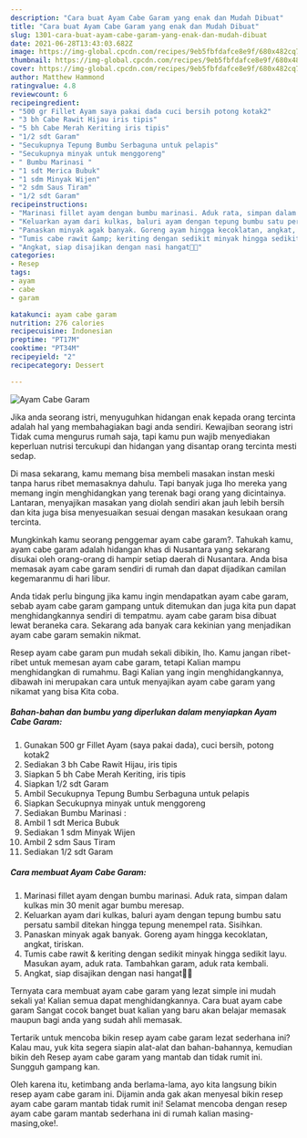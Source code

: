 ```yaml
---
description: "Cara buat Ayam Cabe Garam yang enak dan Mudah Dibuat"
title: "Cara buat Ayam Cabe Garam yang enak dan Mudah Dibuat"
slug: 1301-cara-buat-ayam-cabe-garam-yang-enak-dan-mudah-dibuat
date: 2021-06-28T13:43:03.682Z
image: https://img-global.cpcdn.com/recipes/9eb5fbfdafce8e9f/680x482cq70/ayam-cabe-garam-foto-resep-utama.jpg
thumbnail: https://img-global.cpcdn.com/recipes/9eb5fbfdafce8e9f/680x482cq70/ayam-cabe-garam-foto-resep-utama.jpg
cover: https://img-global.cpcdn.com/recipes/9eb5fbfdafce8e9f/680x482cq70/ayam-cabe-garam-foto-resep-utama.jpg
author: Matthew Hammond
ratingvalue: 4.8
reviewcount: 6
recipeingredient:
- "500 gr Fillet Ayam saya pakai dada cuci bersih potong kotak2"
- "3 bh Cabe Rawit Hijau iris tipis"
- "5 bh Cabe Merah Keriting iris tipis"
- "1/2 sdt Garam"
- "Secukupnya Tepung Bumbu Serbaguna untuk pelapis"
- "Secukupnya minyak untuk menggoreng"
- " Bumbu Marinasi "
- "1 sdt Merica Bubuk"
- "1 sdm Minyak Wijen"
- "2 sdm Saus Tiram"
- "1/2 sdt Garam"
recipeinstructions:
- "Marinasi fillet ayam dengan bumbu marinasi. Aduk rata, simpan dalam kulkas min 30 menit agar bumbu meresap."
- "Keluarkan ayam dari kulkas, baluri ayam dengan tepung bumbu satu persatu sambil ditekan hingga tepung menempel rata. Sisihkan."
- "Panaskan minyak agak banyak. Goreng ayam hingga kecoklatan, angkat, tiriskan."
- "Tumis cabe rawit &amp; keriting dengan sedikit minyak hingga sedikit layu. Masukan ayam, aduk rata. Tambahkan garam, aduk rata kembali."
- "Angkat, siap disajikan dengan nasi hangat🤤🤤"
categories:
- Resep
tags:
- ayam
- cabe
- garam

katakunci: ayam cabe garam 
nutrition: 276 calories
recipecuisine: Indonesian
preptime: "PT17M"
cooktime: "PT34M"
recipeyield: "2"
recipecategory: Dessert

---
```



![Ayam Cabe Garam](https://img-global.cpcdn.com/recipes/9eb5fbfdafce8e9f/680x482cq70/ayam-cabe-garam-foto-resep-utama.jpg)

Jika anda seorang istri, menyuguhkan hidangan enak kepada orang tercinta adalah hal yang membahagiakan bagi anda sendiri. Kewajiban seorang istri Tidak cuma mengurus rumah saja, tapi kamu pun wajib menyediakan keperluan nutrisi tercukupi dan hidangan yang disantap orang tercinta mesti sedap.

Di masa  sekarang, kamu memang bisa membeli masakan instan meski tanpa harus ribet memasaknya dahulu. Tapi banyak juga lho mereka yang memang ingin menghidangkan yang terenak bagi orang yang dicintainya. Lantaran, menyajikan masakan yang diolah sendiri akan jauh lebih bersih dan kita juga bisa menyesuaikan sesuai dengan masakan kesukaan orang tercinta. 



Mungkinkah kamu seorang penggemar ayam cabe garam?. Tahukah kamu, ayam cabe garam adalah hidangan khas di Nusantara yang sekarang disukai oleh orang-orang di hampir setiap daerah di Nusantara. Anda bisa memasak ayam cabe garam sendiri di rumah dan dapat dijadikan camilan kegemaranmu di hari libur.

Anda tidak perlu bingung jika kamu ingin mendapatkan ayam cabe garam, sebab ayam cabe garam gampang untuk ditemukan dan juga kita pun dapat menghidangkannya sendiri di tempatmu. ayam cabe garam bisa dibuat lewat beraneka cara. Sekarang ada banyak cara kekinian yang menjadikan ayam cabe garam semakin nikmat.

Resep ayam cabe garam pun mudah sekali dibikin, lho. Kamu jangan ribet-ribet untuk memesan ayam cabe garam, tetapi Kalian mampu menghidangkan di rumahmu. Bagi Kalian yang ingin menghidangkannya, dibawah ini merupakan cara untuk menyajikan ayam cabe garam yang nikamat yang bisa Kita coba.

<!--inarticleads1-->

##### Bahan-bahan dan bumbu yang diperlukan dalam menyiapkan Ayam Cabe Garam:

1. Gunakan 500 gr Fillet Ayam (saya pakai dada), cuci bersih, potong kotak2
1. Sediakan 3 bh Cabe Rawit Hijau, iris tipis
1. Siapkan 5 bh Cabe Merah Keriting, iris tipis
1. Siapkan 1/2 sdt Garam
1. Ambil Secukupnya Tepung Bumbu Serbaguna untuk pelapis
1. Siapkan Secukupnya minyak untuk menggoreng
1. Sediakan  Bumbu Marinasi :
1. Ambil 1 sdt Merica Bubuk
1. Sediakan 1 sdm Minyak Wijen
1. Ambil 2 sdm Saus Tiram
1. Sediakan 1/2 sdt Garam




<!--inarticleads2-->

##### Cara membuat Ayam Cabe Garam:

1. Marinasi fillet ayam dengan bumbu marinasi. Aduk rata, simpan dalam kulkas min 30 menit agar bumbu meresap.
1. Keluarkan ayam dari kulkas, baluri ayam dengan tepung bumbu satu persatu sambil ditekan hingga tepung menempel rata. Sisihkan.
1. Panaskan minyak agak banyak. Goreng ayam hingga kecoklatan, angkat, tiriskan.
1. Tumis cabe rawit &amp; keriting dengan sedikit minyak hingga sedikit layu. Masukan ayam, aduk rata. Tambahkan garam, aduk rata kembali.
1. Angkat, siap disajikan dengan nasi hangat🤤🤤




Ternyata cara membuat ayam cabe garam yang lezat simple ini mudah sekali ya! Kalian semua dapat menghidangkannya. Cara buat ayam cabe garam Sangat cocok banget buat kalian yang baru akan belajar memasak maupun bagi anda yang sudah ahli memasak.

Tertarik untuk mencoba bikin resep ayam cabe garam lezat sederhana ini? Kalau mau, yuk kita segera siapin alat-alat dan bahan-bahannya, kemudian bikin deh Resep ayam cabe garam yang mantab dan tidak rumit ini. Sungguh gampang kan. 

Oleh karena itu, ketimbang anda berlama-lama, ayo kita langsung bikin resep ayam cabe garam ini. Dijamin anda gak akan menyesal bikin resep ayam cabe garam mantab tidak rumit ini! Selamat mencoba dengan resep ayam cabe garam mantab sederhana ini di rumah kalian masing-masing,oke!.

